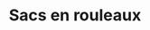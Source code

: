 ---
title: Sacs en rouleaux
image: src/assets/images/bags-on-roll.jpeg
imageAlt: Un sac en rouleau
products:
  - title: 9*12
    subtitle: Bio
    specs:
      - "Dimension: 9 x 12 pouces"
      - "Épaisseur: 14 microns"
      - "Par rouleau: 500pcs"
  - title: 28*42.5
    subtitle: Bio
    specs:
      - "Dimension: 28 x 42.5 cms"
      - "Épaisseur: 14 microns"
      - "Par rouleau: 200pcs, 500pcs"
---